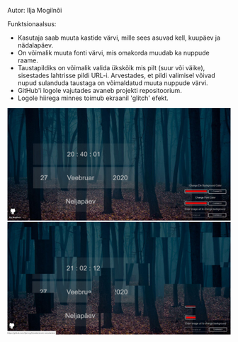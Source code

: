 
Autor: Ilja Mogilnõi

Funktsionaalsus:

  * Kasutaja saab muuta kastide värvi, mille sees asuvad kell, kuupäev ja nädalapäev.
  * On võimalik muuta fonti värvi, mis omakorda muudab ka nuppude raame.
  * Taustapildiks on võimalik valida ükskõik mis pilt (suur või väike), sisestades lahtrisse pildi URL-i. Arvestades, et pildi valimisel
    võivad nupud sulanduda taustaga on võimaldatud muuta nuppude värvi.
  * GitHub'i logole vajutades avaneb projekti repositoorium.
  * Logole hiirega minnes toimub ekraanil 'glitch' efekt. 

![My image](https://github.com/iljamog/Eesrakenduste-arendamine/blob/master/Screenshot.jpg)
![My image](https://github.com/iljamog/Eesrakenduste-arendamine/blob/master/Screenshot2.png)
